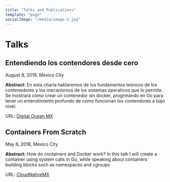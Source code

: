 ```yaml
---
title: "Talks and Publications"
template: "page"
socialImage: "/media/image-2.jpg"
---
```


# Talks

## Entendiendo los contendores desde cero
August 8, 2019,
Mexico City

**Abstract:** En esta charla hablaremos de los fundamentos teóricos de los contenedores y los mecanísmos de los sistemas operativos que lo permite. Se mostrará cómo crear un contenedor sin docker, progrmando en Go para tener un entendimiento profundo de cómo funcionan los contendores a bajo nivel.

URL: [Digital Ocean MX](https://www.meetup.com/DigitalOceanMEX/events/263583319/)

## Containers From Scratch
May 8, 2018,
Mexico City

**Abstract:** How do containers and Docker work? In this talk I will create a container using system calls in Go, while speaking about containers building blocks such as namespaces and cgroups

URL: [CloudNativeMX](https://cloudnative.mx/meetup-mayo-2018-creando-un-contenedor-desde-0/)